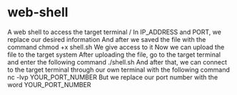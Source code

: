 # web-shell
A web shell to access the target terminal / 
In IP_ADDRESS and PORT, we replace our desired information
And after we saved the file with the command
chmod +x shell.sh
We give access to it
Now we can upload the file to the target system
After uploading the file, go to the target terminal and enter the following command
./shell.sh
And after that, we can connect to the target terminal through our own terminal with the following command
nc -lvp YOUR_PORT_NUMBER
But we replace our port number with the word YOUR_PORT_NUMBER
